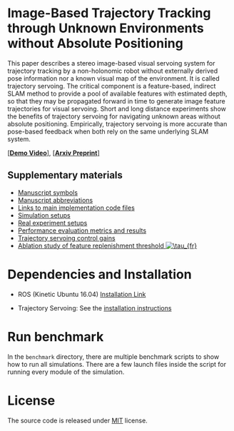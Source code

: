 # Image-Based Trajectory Tracking through Unknown Environments without Absolute Positioning
This paper describes a stereo image-based visual servoing system for trajectory tracking by a non-holonomic robot without externally derived pose information nor a known visual map of the environment. It is called trajectory servoing. The critical component is a feature-based, indirect SLAM method to provide a pool of available features with estimated depth, so that they may be propagated forward in time to generate image feature trajectories for visual servoing. Short and long distance experiments show the benefits of trajectory servoing for navigating unknown areas without absolute positioning. Empirically, trajectory servoing is more accurate than pose-based feedback when both rely on the same underlying SLAM system.

[[**Demo Video**]](https://youtu.be/hOzgUqUTOxY), [[**Arxiv Preprint**]]()

<!-- <img src="https://github.com/ivaROS/PotentialGap/blob/main/assets/coverImg.png" width = 55% height = 55%/> -->

## Supplementary materials

- [Manuscript symbols](https://github.com/ivaROS/TrajectoryServoing/blob/main/SuppMat/symbols.md)
- [Manuscript abbreviations](https://github.com/ivaROS/TrajectoryServoing/blob/main/SuppMat/abbreviations.md)
- [Links to main implementation code files](https://github.com/ivaROS/TrajectoryServoing/blob/main/SuppMat/links_to_algorithm_sections.md)
- [Simulation setups](https://github.com/ivaROS/TrajectoryServoing/blob/main/SuppMat/simulation_setups.md)
- [Real experiment setups](https://github.com/ivaROS/TrajectoryServoing/blob/main/SuppMat/real_experiment_setups.md)
- [Performance evaluation metrics and results](https://github.com/ivaROS/TrajectoryServoing/blob/main/SuppMat/EvaluationMetrics.pdf)
- [Trajectory servoing control gains](https://github.com/ivaROS/TrajectoryServoing/blob/main/SuppMat/TSControlGain.pdf)
- [Ablation study of feature replenishment threshold ![\tau_{fr}](https://latex.codecogs.com/svg.latex?\tau_{fr})](https://github.com/ivaROS/TrajectoryServoing/blob/main/SuppMat/ReplenishmentThresh.pdf)

# Dependencies and Installation

- ROS (Kinetic Ubuntu 16.04) [Installation Link](http://wiki.ros.org/kinetic/Installation/Ubuntu)

- Trajectory Servoing: See the [installation instructions](https://github.com/ivaROS/TrajectoryServoing/blob/main/installation_guide.md)

# Run benchmark

In the `benchmark` directory, there are multiple benchmark scripts to show how to run all simulations. There are a few launch files inside the script for running every module of the simulation.

<!-- # BibTex Citation
```
@ARTICLE{9513583,
      author={Xu, Ruoyang and Feng, Shiyu and Vela, Patricio},
      journal={IEEE Robotics and Automation Letters},
      title={Potential Gap: A Gap-Informed Reactive Policy for Safe Hierarchical Navigation},
      year={2021},
      volume={},
      number={},
      pages={1-1},
      doi={10.1109/LRA.2021.3104623}
}
```

```
R. Xu, S. Feng and P. Vela, "Potential Gap: A Gap-Informed Reactive Policy for Safe Hierarchical Navigation," in IEEE Robotics and Automation Letters, doi: 10.1109/LRA.2021.3104623.
``` -->

# License
The source code is released under [MIT](https://opensource.org/licenses/MIT) license. 
